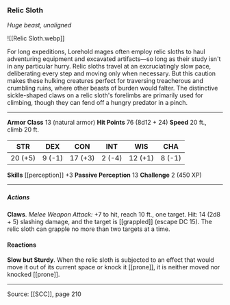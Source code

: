### Relic Sloth
_Huge beast, unaligned_

![[Relic Sloth.webp]]

For long expeditions, Lorehold mages often employ relic sloths to haul adventuring equipment and excavated artifacts—so long as their study isn't in any particular hurry. Relic sloths travel at an excruciatingly slow pace, deliberating every step and moving only when necessary. But this caution makes these hulking creatures perfect for traversing treacherous and crumbling ruins, where other beasts of burden would falter. The distinctive sickle-shaped claws on a relic sloth's forelimbs are primarily used for climbing, though they can fend off a hungry predator in a pinch.




---

**Armor Class** 13 (natural armor)
**Hit Points** 76 (8d12 + 24)
**Speed** 20 ft., climb 20 ft.

| STR     | DEX     | CON     | INT     | WIS     | CHA     |
|---------|---------|---------|---------|---------|---------|
| 20 (+5) | 9 (-1) | 17 (+3) | 2 (-4) | 12 (+1) | 8 (-1) |

**Skills** [[perception]] +3
**Passive Perception** 13
**Challenge** 2 (450 XP)

---

##### Actions
**Claws**. _Melee Weapon Attack:_ +7 to hit, reach 10 ft., one target. Hit: 14 (2d8 + 5) slashing damage, and the target is [[grappled]] (escape DC 15). The relic sloth can grapple no more than two targets at a time.

#### Reactions
**Slow but Sturdy**. When the relic sloth is subjected to an effect that would move it out of its current space or knock it [[prone]], it is neither moved nor knocked [[prone]].


---

Source: [[SCC]], page 210